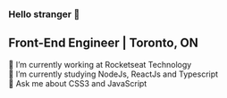 ### Hello stranger 👋
## Front-End Engineer | Toronto, ON



🔭 I’m currently working at Rocketseat Technology 
<br>
🌱 I’m currently studying NodeJs, ReactJs and Typescript
<br>
💬 Ask me about CSS3 and JavaScript
